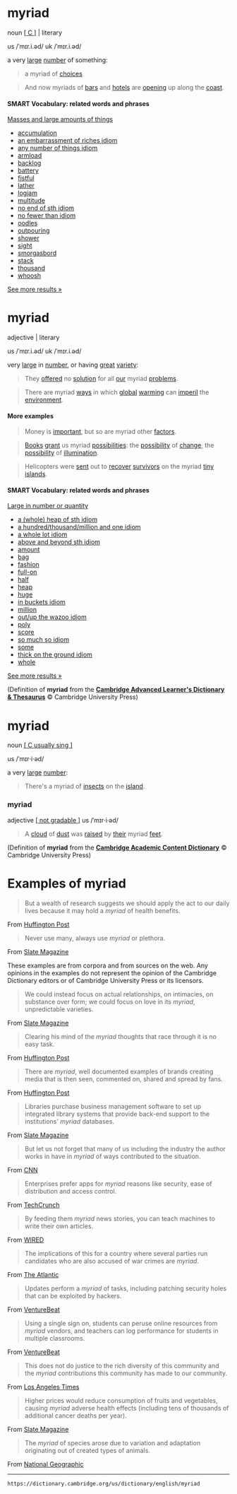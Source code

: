 # myriad

noun [\[ C \]](https://dictionary.cambridge.org/us/help/codes.html) | literary

us /ˈmɪr.i.əd/
uk /ˈmɪr.i.əd/

a very [large](https://dictionary.cambridge.org/us/dictionary/english/large "large") [number](https://dictionary.cambridge.org/us/dictionary/english/number "number") of something:

>a myriad of [choices](https://dictionary.cambridge.org/us/dictionary/english/choice "choices")

>And now myriads of [bars](https://dictionary.cambridge.org/us/dictionary/english/bar "bars") and [hotels](https://dictionary.cambridge.org/us/dictionary/english/hotel "hotels") are [opening](https://dictionary.cambridge.org/us/dictionary/english/open "opening") up along the [coast](https://dictionary.cambridge.org/us/dictionary/english/coast "coast").

#### SMART Vocabulary: related words and phrases

[Masses and large amounts of things](https://dictionary.cambridge.org/us/topics/size-and-quantity/masses-and-large-amounts-of-things/ "Words and phrases related to myriad in the topic Masses and large amounts of things")

-   [accumulation]( https://dictionary.cambridge.org/us/dictionary/english/accumulation?topic=masses-and-large-amounts-of-things  "accumulation")
-   [an embarrassment of riches idiom]( https://dictionary.cambridge.org/us/dictionary/english/an-embarrassment-of-riches?topic=masses-and-large-amounts-of-things  "an embarrassment of riches idiom")
-   [any number of things idiom]( https://dictionary.cambridge.org/us/dictionary/english/any-number-of-things?topic=masses-and-large-amounts-of-things  "any number of things idiom")
-   [armload]( https://dictionary.cambridge.org/us/dictionary/english/armload?topic=masses-and-large-amounts-of-things  "armload")
-   [backlog]( https://dictionary.cambridge.org/us/dictionary/english/backlog?topic=masses-and-large-amounts-of-things  "backlog")
-   [battery]( https://dictionary.cambridge.org/us/dictionary/english/battery?topic=masses-and-large-amounts-of-things  "battery")
-   [fistful]( https://dictionary.cambridge.org/us/dictionary/english/fistful?topic=masses-and-large-amounts-of-things  "fistful")
-   [lather]( https://dictionary.cambridge.org/us/dictionary/english/lather?topic=masses-and-large-amounts-of-things  "lather")
-   [logjam]( https://dictionary.cambridge.org/us/dictionary/english/logjam?topic=masses-and-large-amounts-of-things  "logjam")
-   [multitude]( https://dictionary.cambridge.org/us/dictionary/english/multitude?topic=masses-and-large-amounts-of-things  "multitude")
-   [no end of sth idiom]( https://dictionary.cambridge.org/us/dictionary/english/no-end-of-sth?topic=masses-and-large-amounts-of-things  "no end of sth idiom")
-   [no fewer than idiom]( https://dictionary.cambridge.org/us/dictionary/english/no-fewer-than?topic=masses-and-large-amounts-of-things  "no fewer than idiom")
-   [oodles]( https://dictionary.cambridge.org/us/dictionary/english/oodles?topic=masses-and-large-amounts-of-things  "oodles")
-   [outpouring]( https://dictionary.cambridge.org/us/dictionary/english/outpouring?topic=masses-and-large-amounts-of-things  "outpouring")
-   [shower]( https://dictionary.cambridge.org/us/dictionary/english/shower?topic=masses-and-large-amounts-of-things  "shower")
-   [sight]( https://dictionary.cambridge.org/us/dictionary/english/sight?topic=masses-and-large-amounts-of-things  "sight")
-   [smorgasbord]( https://dictionary.cambridge.org/us/dictionary/english/smorgasbord?topic=masses-and-large-amounts-of-things  "smorgasbord")
-   [stack]( https://dictionary.cambridge.org/us/dictionary/english/stack?topic=masses-and-large-amounts-of-things  "stack")
-   [thousand]( https://dictionary.cambridge.org/us/dictionary/english/thousand?topic=masses-and-large-amounts-of-things  "thousand")
-   [whoosh]( https://dictionary.cambridge.org/us/dictionary/english/whoosh?topic=masses-and-large-amounts-of-things  "whoosh")

[See more results »](https://dictionary.cambridge.org/us/topics/size-and-quantity/masses-and-large-amounts-of-things/ "Words and phrases related to myriad in the topic Masses and large amounts of things")

[](https://www.facebook.com/sharer.php?u=https%3A%2F%2Fdictionary.cambridge.org%2Fus%2Fdictionary%2Fenglish%2Fmyriad&t= "Share on Facebook")

[](https://twitter.com/intent/tweet?url=https%3A%2F%2Fdictionary.cambridge.org%2Fus%2Fdictionary%2Fenglish%2Fmyriad&text= "Share on Twitter")

# myriad

adjective | literary

us /ˈmɪr.i.əd/
uk /ˈmɪr.i.əd/

very [large](https://dictionary.cambridge.org/us/dictionary/english/large "large") in [number](https://dictionary.cambridge.org/us/dictionary/english/number "number"), or having [great](https://dictionary.cambridge.org/us/dictionary/english/great "great") [variety](https://dictionary.cambridge.org/us/dictionary/english/variety "variety"):

>They [offered](https://dictionary.cambridge.org/us/dictionary/english/offer "offered") no [solution](https://dictionary.cambridge.org/us/dictionary/english/solution "solution") for all [our](https://dictionary.cambridge.org/us/dictionary/english/our "our") myriad [problems](https://dictionary.cambridge.org/us/dictionary/english/problem "problems").

>There are myriad [ways](https://dictionary.cambridge.org/us/dictionary/english/way "ways") in which [global](https://dictionary.cambridge.org/us/dictionary/english/global "global") [warming](https://dictionary.cambridge.org/us/dictionary/english/warming "warming") can [imperil](https://dictionary.cambridge.org/us/dictionary/english/imperil "imperil") the [environment](https://dictionary.cambridge.org/us/dictionary/english/environment "environment").

#### More examples

> Money is [important](https://dictionary.cambridge.org/us/dictionary/english/important "important"), but so are myriad other [factors](https://dictionary.cambridge.org/us/dictionary/english/factor "factors").

>[Books](https://dictionary.cambridge.org/us/dictionary/english/good-book "Books") [grant](https://dictionary.cambridge.org/us/dictionary/english/grant "grant") us myriad [possibilities](https://dictionary.cambridge.org/us/dictionary/english/possibility "possibilities"): the [possibility](https://dictionary.cambridge.org/us/dictionary/english/possibility "possibility") of [change](https://dictionary.cambridge.org/us/dictionary/english/change "change"), the [possibility](https://dictionary.cambridge.org/us/dictionary/english/possibility "possibility") of [illumination](https://dictionary.cambridge.org/us/dictionary/english/illumination "illumination").

>Helicopters were [sent](https://dictionary.cambridge.org/us/dictionary/english/sent "sent") out to [recover](https://dictionary.cambridge.org/us/dictionary/english/recover "recover") [survivors](https://dictionary.cambridge.org/us/dictionary/english/survivor "survivors") on the myriad [tiny](https://dictionary.cambridge.org/us/dictionary/english/tiny "tiny") [islands](https://dictionary.cambridge.org/us/dictionary/english/island "islands").

#### SMART Vocabulary: related words and phrases

[Large in number or quantity](https://dictionary.cambridge.org/us/topics/size-and-quantity/large-in-number-or-quantity/ "Words and phrases related to myriad in the topic Large in number or quantity")

-   [a (whole) heap of sth idiom]( https://dictionary.cambridge.org/us/dictionary/english/a-whole-heap-of-sth?topic=large-in-number-or-quantity  "a (whole) heap of sth idiom")
-   [a hundred/thousand/million and one idiom]( https://dictionary.cambridge.org/us/dictionary/english/a-hundred-thousand-million-and-one?topic=large-in-number-or-quantity  "a hundred/thousand/million and one idiom")
-   [a whole lot idiom]( https://dictionary.cambridge.org/us/dictionary/english/a-whole-lot?topic=large-in-number-or-quantity  "a whole lot idiom")
-   [above and beyond sth idiom]( https://dictionary.cambridge.org/us/dictionary/english/above-and-beyond-sth?topic=large-in-number-or-quantity  "above and beyond sth idiom")
-   [amount]( https://dictionary.cambridge.org/us/dictionary/english/amount?topic=large-in-number-or-quantity  "amount")
-   [bag]( https://dictionary.cambridge.org/us/dictionary/english/bag?topic=large-in-number-or-quantity  "bag")
-   [fashion]( https://dictionary.cambridge.org/us/dictionary/english/fashion?topic=large-in-number-or-quantity  "fashion")
-   [full-on]( https://dictionary.cambridge.org/us/dictionary/english/full-on?topic=large-in-number-or-quantity  "full-on")
-   [half]( https://dictionary.cambridge.org/us/dictionary/english/half?topic=large-in-number-or-quantity  "half")
-   [heap]( https://dictionary.cambridge.org/us/dictionary/english/heap?topic=large-in-number-or-quantity  "heap")
-   [huge]( https://dictionary.cambridge.org/us/dictionary/english/huge?topic=large-in-number-or-quantity  "huge")
-   [in buckets idiom]( https://dictionary.cambridge.org/us/dictionary/english/in-buckets?topic=large-in-number-or-quantity  "in buckets idiom")
-   [million]( https://dictionary.cambridge.org/us/dictionary/english/million?topic=large-in-number-or-quantity  "million")
-   [out/up the wazoo idiom]( https://dictionary.cambridge.org/us/dictionary/english/out-up-the-wazoo?topic=large-in-number-or-quantity  "out/up the wazoo idiom")
-   [poly]( https://dictionary.cambridge.org/us/dictionary/english/poly?topic=large-in-number-or-quantity  "poly")
-   [score]( https://dictionary.cambridge.org/us/dictionary/english/score?topic=large-in-number-or-quantity  "score")
-   [so much so idiom]( https://dictionary.cambridge.org/us/dictionary/english/so-much-so?topic=large-in-number-or-quantity  "so much so idiom")
-   [some]( https://dictionary.cambridge.org/us/dictionary/english/some?topic=large-in-number-or-quantity  "some")
-   [thick on the ground idiom]( https://dictionary.cambridge.org/us/dictionary/english/thick-on-the-ground?topic=large-in-number-or-quantity  "thick on the ground idiom")
-   [whole]( https://dictionary.cambridge.org/us/dictionary/english/whole?topic=large-in-number-or-quantity  "whole")

[See more results »](https://dictionary.cambridge.org/us/topics/size-and-quantity/large-in-number-or-quantity/ "Words and phrases related to myriad in the topic Large in number or quantity")

(Definition of **myriad** from the [**Cambridge Advanced Learner's Dictionary & Thesaurus**](https://dictionary.cambridge.org/us/dictionary/english/ "Cambridge Advanced Learner's Dictionary & Thesaurus") © Cambridge University Press)


# myriad

noun [\[ C usually sing \]](https://dictionary.cambridge.org/us/help/codes.html)

us /ˈmɪr‧i‧əd/

a very [large](https://dictionary.cambridge.org/us/dictionary/english/large "large") [number](https://dictionary.cambridge.org/us/dictionary/english/number "number"):

>There's a myriad of [insects](https://dictionary.cambridge.org/us/dictionary/english/insect "insects") on the [island](https://dictionary.cambridge.org/us/dictionary/english/island "island").

### myriad

adjective [\[ not gradable \]](https://dictionary.cambridge.org/us/help/codes.html)
us /ˈmɪr‧i‧əd/

>A [cloud](https://dictionary.cambridge.org/us/dictionary/english/cloud "cloud") of [dust](https://dictionary.cambridge.org/us/dictionary/english/dust "dust") was [raised](https://dictionary.cambridge.org/us/dictionary/english/raise "raised") by [their](https://dictionary.cambridge.org/us/dictionary/english/their "their") myriad [feet](https://dictionary.cambridge.org/us/dictionary/english/feet "feet").

(Definition of **myriad** from the [**Cambridge Academic Content Dictionary**](https://dictionary.cambridge.org/us/dictionary/english/ "Cambridge Academic Content Dictionary") © Cambridge University Press)

# Examples of myriad

>But a wealth of research suggests we should apply the act to our daily lives because it may hold a *myriad* of health benefits.

From [Huffington Post](http://www.huffingtonpost.com/2014/10/25/forgiveness-health-benefits_n_6029736.html)

>Never use many, always use *myriad* or plethora.

From [Slate Magazine](http://www.slate.com/articles/life/education/2013/10/sat_essay_section_problems_with_grading_instruction_and_prompts.html)

These examples are from corpora and from sources on the web. Any opinions in the examples do not represent the opinion of the Cambridge Dictionary editors or of Cambridge University Press or its licensors.

>We could instead focus on actual relationships, on intimacies, on substance over form; we could focus on love in its *myriad*, unpredictable varieties.

From [Slate Magazine](http://www.slate.com/articles/double_x/roiphe/2013/10/marriage_and_the_dutch_what_americans_could_learn_from_the_conjugal_indifference.html)  

>Clearing his mind of the *myriad* thoughts that race through it is no easy task.

From [Huffington Post](http://www.huffingtonpost.com/entry/fareed-zakaria-meditation_us_569fe600e4b0d8cc109873a4)  

>There are *myriad*, well documented examples of brands creating media that is then seen, commented on, shared and spread by fans.

From [Huffington Post](http://www.huffingtonpost.com/kirk-cheyfitz/advertisings-future-is-3_b_774821.html)  

>Libraries purchase business management software to set up integrated library systems that provide back-end support to the institutions' *myriad* databases.

From [Slate Magazine](http://www.slate.com/articles/technology/future_tense/2015/11/libraries_need_to_protect_patron_data_as_they_turn_high_tech.html)  

>But let us not forget that many of us including the industry the author works in have in *myriad* of ways contributed to the situation.

From [CNN](http://religion.blogs.cnn.com/2011/11/22/report-tracks-explosion-of-religious-lobbying-in-washington/)  

>Enterprises prefer apps for *myriad* reasons like security, ease of distribution and access control.

From [TechCrunch](http://techcrunch.com/2015/11/11/test-2/)  

>By feeding them *myriad* news stories, you can teach machines to write their own articles.

From [WIRED](http://www.wired.com/2015/12/wikipedia-is-using-ai-to-expand-the-ranks-of-human-editors/)  

>The implications of this for a country where several parties run candidates who are also accused of war crimes are *myriad*.

From [The Atlantic](http://www.theatlantic.com/technology/archive/2015/06/the-myth-of-a-borderless-internet/394670/)  

>Updates perform a *myriad* of tasks, including patching security holes that can be exploited by hackers.

From [VentureBeat](http://venturebeat.com/2015/12/14/the-iot-is-the-internet-of-easy-home-hacking/)  

>Using a single sign on, students can peruse online resources from *myriad* vendors, and teachers can log performance for students in multiple classrooms.

From [VentureBeat](http://venturebeat.com/2014/03/25/clever-one-of-the-unsexiest-ever-education-startups-solves-real-problems-raises-10-3m/)  

>This does not do justice to the rich diversity of this community and the *myriad* contributions this community has made to our community.

From [Los Angeles Times](http://www.latimes.com/socal/weekend/news/tn-wknd-me-0320-stamp-our-story-20160320-story.html)  

>Higher prices would reduce consumption of fruits and vegetables, causing *myriad* adverse health effects (including tens of thousands of additional cancer deaths per year).

From [Slate Magazine](http://www.slate.com/articles/business/project_syndicate/2013/06/climate_panic_ecological_collapse_is_not_upon_us_and_we_haven_t_run_out.html)  

>The *myriad* of species arose due to variation and adaptation originating out of created types of animals.

From [National Geographic](http://phenomena.nationalgeographic.com/2013/08/16/experimental-evolution-and-the-false-solace-of-theyre-still-bacteria/)

---
`https://dictionary.cambridge.org/us/dictionary/english/myriad`